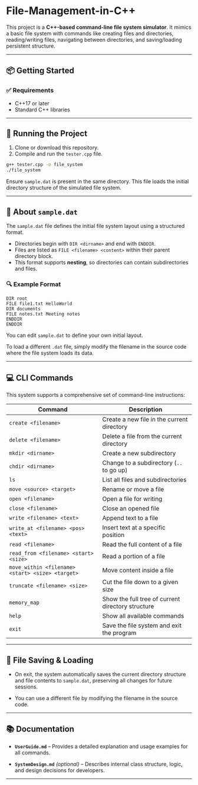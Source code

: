 # File-Management-in-C++
This project is a **C++-based command-line file system simulator**. It mimics a basic file system with commands like creating files and directories, reading/writing files, navigating between directories, and saving/loading persistent structure.

---

## 📦 Getting Started

### ✅ Requirements
- C++17 or later
- Standard C++ libraries

---

## 🚀 Running the Project

1. Clone or download this repository.
2. Compile and run the `tester.cpp` file.

```bash
g++ tester.cpp -o file_system
./file_system
```
Ensure `sample.dat` is present in the same directory. This file loads the initial directory structure of the simulated file system.

---

## 📂 About `sample.dat`

The `sample.dat` file defines the initial file system layout using a structured format.

- Directories begin with `DIR <dirname>` and end with `ENDDIR`.
- Files are listed as `FILE <filename> <content>` within their parent directory block.
- This format supports **nesting**, so directories can contain subdirectories and files.

### 🔍 Example Format

```plaintext
DIR root
FILE file1.txt HelloWorld
DIR documents
FILE notes.txt Meeting notes
ENDDIR
ENDDIR
```
You can edit `sample.dat` to define your own initial layout.

To load a different `.dat` file, simply modify the filename in the source code where the file system loads its data.

---

## 💻 CLI Commands

This system supports a comprehensive set of command-line instructions:

| Command                                     | Description                                      |
|---------------------------------------------|--------------------------------------------------|
| `create <filename>`                         | Create a new file in the current directory       |
| `delete <filename>`                         | Delete a file from the current directory         |
| `mkdir <dirname>`                           | Create a new subdirectory                        |
| `chdir <dirname>`                           | Change to a subdirectory (`..` to go up)         |
| `ls`                                        | List all files and subdirectories                |
| `move <source> <target>`                    | Rename or move a file                            |
| `open <filename>`                           | Open a file for writing                          |
| `close <filename>`                          | Close an opened file                             |
| `write <filename> <text>`                   | Append text to a file                            |
| `write_at <filename> <pos> <text>`          | Insert text at a specific position               |
| `read <filename>`                           | Read the full content of a file                  |
| `read_from <filename> <start> <size>`       | Read a portion of a file                         |
| `move_within <filename> <start> <size> <target>` | Move content inside a file                    |
| `truncate <filename> <size>`                | Cut the file down to a given size                |
| `memory_map`                                | Show the full tree of current directory structure|
| `help`                                      | Show all available commands                      |
| `exit`                                      | Save the file system and exit the program        |

---

## 📄 File Saving & Loading

- On exit, the system automatically saves the current directory structure and file contents to `sample.dat`, preserving all changes for future sessions.

- You can use a different file by modifying the filename in the source code.

---

## 📚 Documentation

- **`UserGuide.md`** – Provides a detailed explanation and usage examples for all commands.

- **`SystemDesign.md`** *(optional)* – Describes internal class structure, logic, and design decisions for developers.

---
